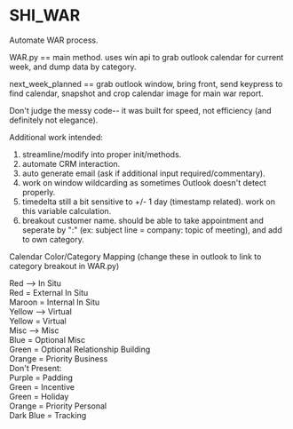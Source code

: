 # SHI_WAR
Automate WAR process.

WAR.py == main method. uses win api to grab outlook calendar for current week, and dump data by category.

next_week_planned == grab outlook window, bring front, send keypress to find calendar, snapshot and crop calendar image for main war report.

Don't judge the messy code-- it was built for speed, not efficiency (and definitely not elegance).

Additional work intended:
1. streamline/modify into proper init/methods.
2. automate CRM interaction.
3. auto generate email (ask if additional input required/commentary).
4. work on window wildcarding as sometimes Outlook doesn't detect properly.
5. timedelta still a bit sensitive to +/- 1 day (timestamp related). work on this variable calculation.
6. breakout customer name. should be able to take appointment and seperate by ":" (ex: subject line = company: topic of meeting), and add to own category.

Calendar Color/Category Mapping (change these in outlook to link to category breakout in WAR.py)

Red --> In Situ   
     Red = External In Situ  
     Maroon = Internal In Situ  
Yellow --> Virtual  
     Yellow = Virtual  
Misc --> Misc  
     Blue = Optional Misc  
     Green = Optional Relationship Building  
     Orange = Priority Business  
Don't Present:  
     Purple = Padding  
     Green = Incentive  
     Green = Holiday  
     Orange = Priority Personal  
     Dark Blue = Tracking  
  

